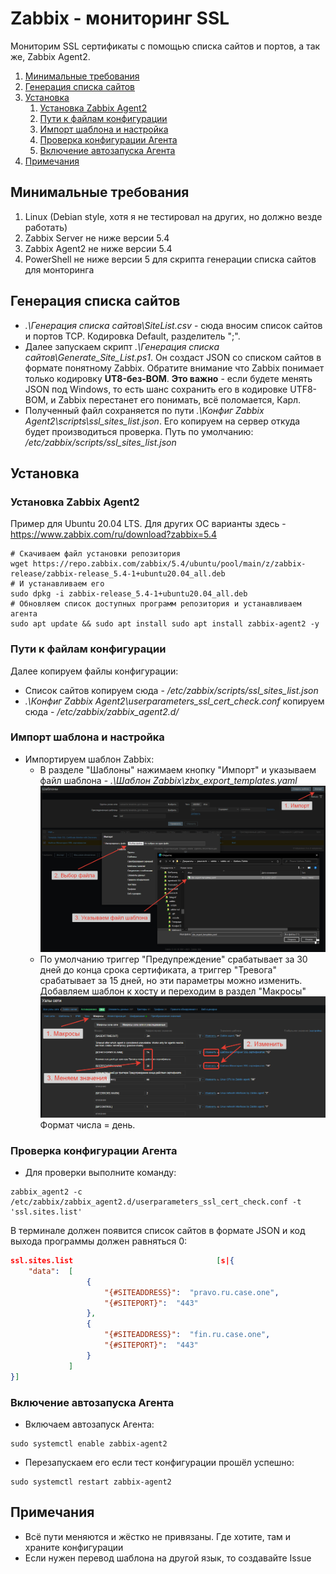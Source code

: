 <!-- omit in toc -->
# Zabbix - мониторинг SSL

Мониторим SSL сертификаты с помощью списка сайтов и портов, а так же, Zabbix Agent2.

1. [Минимальные требования](#минимальные-требования)
2. [Генерация списка сайтов](#генерация-списка-сайтов)
3. [Установка](#установка)
   1. [Установка Zabbix Agent2](#установка-zabbix-agent2)
   2. [Пути к файлам конфигурации](#пути-к-файлам-конфигурации)
   3. [Импорт шаблона и настройка](#импорт-шаблона-и-настройка)
   4. [Проверка конфигурации Агента](#проверка-конфигурации-агента)
   5. [Включение автозапуска Агента](#включение-автозапуска-агента)
4. [Примечания](#примечания)

## Минимальные требования
1. Linux (Debian style, хотя я не тестировал на других, но должно везде работать)
2. Zabbix Server не ниже версии 5.4
3. Zabbix Agent2 не ниже версии 5.4
4. PowerShell не ниже версии 5 для скрипта генерации списка сайтов для монторинга

## Генерация списка сайтов
- *.\Генерация списка сайтов\SiteList.csv* - сюда вносим список сайтов и портов TCP. Кодировка Default, разделитель ";".
- Далее запускаем скрипт *.\Генерация списка сайтов\Generate_Site_List.ps1*. Он создаст JSON со списком сайтов в формате понятному Zabbix. Обратите внимание что Zabbix понимает только кодировку **UT8-без-BOM**. **Это важно** - если будете менять JSON под Windows, то есть шанс сохранить его в кодировке UTF8-BOM, и Zabbix перестанет его понимать, всё поломается, Карл.
- Полученный файл сохраняется по пути *.\Конфиг Zabbix Agent2\scripts\ssl_sites_list.json*. Его копируем на сервер откуда будет производиться проверка. Путь по умолчанию: */etc/zabbix/scripts/ssl_sites_list.json*
## Установка
### Установка Zabbix Agent2
Пример для Ubuntu 20.04 LTS. Для других ОС варианты здесь - https://www.zabbix.com/ru/download?zabbix=5.4<br>
```shell
# Скачиваем файл установки репозитория
wget https://repo.zabbix.com/zabbix/5.4/ubuntu/pool/main/z/zabbix-release/zabbix-release_5.4-1+ubuntu20.04_all.deb
# И устанавливаем его
sudo dpkg -i zabbix-release_5.4-1+ubuntu20.04_all.deb
# Обновляем список доступных программ репозитория и устанавливаем агента
sudo apt update && sudo apt install sudo apt install zabbix-agent2 -y
```
### Пути к файлам конфигурации
Далее копируем файлы конфигурации:<br>
- Список сайтов копируем сюда - */etc/zabbix/scripts/ssl_sites_list.json*
- *.\Конфиг Zabbix Agent2\userparameters_ssl_cert_check.conf* копируем сюда - */etc/zabbix/zabbix_agent2.d/*
### Импорт шаблона и настройка
- Импортируем шаблон Zabbix:
  - В разделе "Шаблоны" нажимаем кнопку "Импорт" и указываем файл шаблона - *.\Шаблон Zabbix\zbx_export_templates.yaml*<br>![alt text](img/2021-12-30_21-42-21.png "Импорт шаблона в Zabbix Server")
  - По умолчанию триггер "Предупреждение" срабатывает за 30 дней до конца срока сертификата, а триггер "Тревога" срабатывает за 15 дней, но эти параметры можно изменить. Добавляем шаблон к хосту и переходим в раздел "Макросы"<br>![alt text](img/2021-12-30_21-51-29.png "Меняем сроки тревоги")<br>Формат числа = день.
### Проверка конфигурации Агента
- Для проверки выполните команду:
```shell
zabbix_agent2 -c /etc/zabbix/zabbix_agent2.d/userparameters_ssl_cert_check.conf -t 'ssl.sites.list'
```
В терминале должен появится список сайтов в формате JSON и код выхода программы должен равняться 0:
```json
ssl.sites.list                                [s|{
    "data":  [
                 {
                     "{#SITEADDRESS}":  "pravo.ru.case.one",
                     "{#SITEPORT}":  "443"
                 },
                 {
                     "{#SITEADDRESS}":  "fin.ru.case.one",
                     "{#SITEPORT}":  "443"
                 }
             ]
}]
```
### Включение автозапуска Агента
- Включаем автозапуск Агента:
```shell
sudo systemctl enable zabbix-agent2
```
- Перезапускаем его если тест конфигурации прошёл успешно:
```shell
sudo systemctl restart zabbix-agent2
```
## Примечания
- Всё пути меняются и жёстко не привязаны. Где хотите, там и храните конфигурации
- Если нужен перевод шаблона на другой язык, то создавайте Issue
